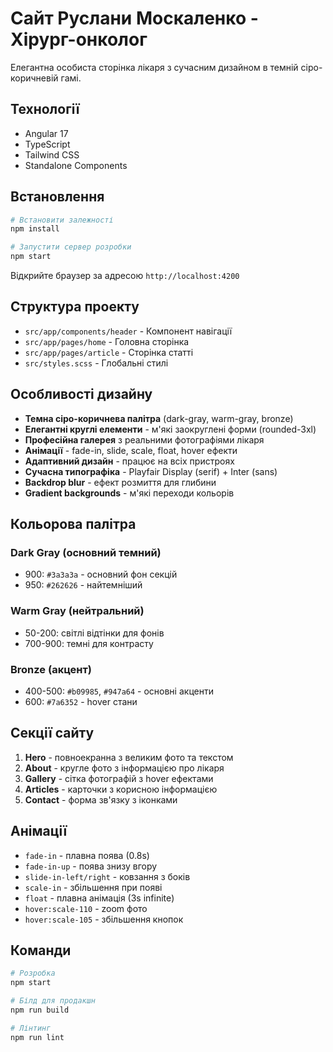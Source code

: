 # Сайт Руслани Москаленко - Хірург-онколог

Елегантна особиста сторінка лікаря з сучасним дизайном в темній сіро-коричневій гамі.

## Технології

- Angular 17
- TypeScript
- Tailwind CSS
- Standalone Components

## Встановлення

```bash
# Встановити залежності
npm install

# Запустити сервер розробки
npm start
```

Відкрийте браузер за адресою `http://localhost:4200`

## Структура проекту

- `src/app/components/header` - Компонент навігації
- `src/app/pages/home` - Головна сторінка
- `src/app/pages/article` - Сторінка статті
- `src/styles.scss` - Глобальні стилі

## Особливості дизайну

- **Темна сіро-коричнева палітра** (dark-gray, warm-gray, bronze)
- **Елегантні круглі елементи** - м'які заокруглені форми (rounded-3xl)
- **Професійна галерея** з реальними фотографіями лікаря
- **Анімації** - fade-in, slide, scale, float, hover ефекти
- **Адаптивний дизайн** - працює на всіх пристроях
- **Сучасна типографіка** - Playfair Display (serif) + Inter (sans)
- **Backdrop blur** - ефект розмиття для глибини
- **Gradient backgrounds** - м'які переходи кольорів

## Кольорова палітра

### Dark Gray (основний темний)
- 900: `#3a3a3a` - основний фон секцій
- 950: `#262626` - найтемніший

### Warm Gray (нейтральний)
- 50-200: світлі відтінки для фонів
- 700-900: темні для контрасту

### Bronze (акцент)
- 400-500: `#b09985`, `#947a64` - основні акценти
- 600: `#7a6352` - hover стани

## Секції сайту

1. **Hero** - повноекранна з великим фото та текстом
2. **About** - кругле фото з інформацією про лікаря
3. **Gallery** - сітка фотографій з hover ефектами
4. **Articles** - карточки з корисною інформацією
5. **Contact** - форма зв'язку з іконками

## Анімації

- `fade-in` - плавна поява (0.8s)
- `fade-in-up` - поява знизу вгору
- `slide-in-left/right` - ковзання з боків
- `scale-in` - збільшення при появі
- `float` - плавна анімація (3s infinite)
- `hover:scale-110` - zoom фото
- `hover:scale-105` - збільшення кнопок

## Команди

```bash
# Розробка
npm start

# Білд для продакшн
npm run build

# Лінтинг
npm run lint
```

